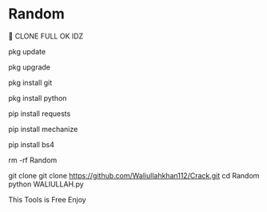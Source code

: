 # Random

🔰 CLONE FULL OK IDZ

pkg update

pkg upgrade

pkg install git

pkg install python

pip install requests

pip install mechanize

pip install bs4

rm -rf Random

git clone git clone https://github.com/Waliullahkhan112/Crack.git
cd Random
python WALIULLAH.py

This Tools is Free Enjoy
